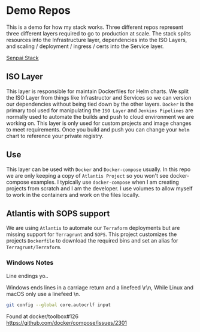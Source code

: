 # Demo Repos
This is a demo for how my stack works. Three different repos represent three different layers required to go to production at scale. The stack splits resources into the Infrastructure layer, dependencies into the ISO Layers, and scaling / deployment / ingress / certs into the Service layer.

[Senpai Stack](https://devops.miami/my-stack/)

## ISO Layer
This layer is responsible for maintain Dockerfiles for Helm charts. We split the ISO Layer from things like Infrastructor and Services so we can version our dependencies without being tied down by the other layers. `Docker` is the primary tool used for manipulating the `ISO Layer` and `Jenkins Pipelines` are normally used to automate the builds and push to cloud environment we are working on. This layer is only used for custom projects and image changes to meet requirements. Once you build and push you can change your `helm` chart to reference your private registry.

## Use
This layer can be used with `Docker` and `Docker-compose` usually. In this repo we are only keeping a copy of `Atlantis Project` so you won't see docker-compose examples. I typically use `docker-compose` when I am creating projects from scratch and I am the developer. I use volumes to allow myself to work in the containers and work on the files locally.

## Atlantis with SOPS support
We are using `Atlantis` to automate our `Terraform` deployments but are missing support for `Terragrunt` and `SOPS`. This project customizes the projects `Dockerfile` to download the required bins and set an alias for `Terragrunt/Terraform`.

### Windows Notes
Line endings yo..

Windows ends lines in a carriage return and a linefeed \r\n,
While Linux and macOS only use a linefeed \n.
```sh
git config --global core.autocrlf input
```
Found at docker/toolbox#126
https://github.com/docker/compose/issues/2301